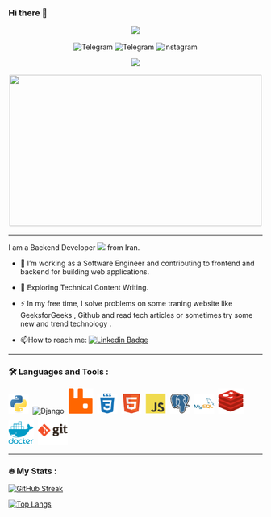 ### Hi there 👋


<div id="header" align="center">
  <img src="https://media.giphy.com/media/M9gbBd9nbDrOTu1Mqx/giphy.gif" width="100"/>


<!-- <div id="badges">
  <a href="your-linkedin-URL">
    <img src="https://img.shields.io/badge/LinkedIn-blue?style=for-the-badge&logo=linkedin&logoColor=white" alt="LinkedIn Badge"/>
  </a>
  <a href="your-youtube-URL">
    <img src="https://img.shields.io/badge/Telegram-blue?style=for-the-badge&logo=youtube&logoColor=white" alt="Youtube Badge"/>
  </a>
  <a href="your-twitter-URL">
    <img src="https://img.shields.io/badge/Twitter-blue?style=for-the-badge&logo=twitter&logoColor=white" alt="Twitter Badge"/>
  </a>
</div-->

![Telegram](https://img.shields.io/badge/-telegram-red?color=white&logo=telegram&logoColor=black)
![Telegram](https://img.shields.io/badge/-twitter-blue?color=white&logo=twitter&logoColor=black)
![Instagram](https://img.shields.io/badge/-Instagram-red?color=white&logo=instagram&logoColor=black)

![](https://komarev.com/ghpvc/?username=aria3211&color=green)

</div>


<div align="center">
  <img src="https://media.giphy.com/media/gVlgj80ZLp9yo/giphy.gif" width="500" height="300 overflow=hidden" />
</div>

---
I am a Backend Developer <img src="https://media.giphy.com/media/WUlplcMpOCEmTGBtBW/giphy.gif" width="30"> from Iran.

- :telescope: I’m working as a Software Engineer and contributing to frontend and backend for building web applications.

- :seedling: Exploring Technical Content Writing.

- :zap: In my free time, I solve problems on some traning website like GeeksforGeeks , Github and read tech articles or sometimes try some new and trend technology .

- :mailbox:How to reach me: [![Linkedin Badge](https://img.shields.io/badge/-aria3211-blue?style=flat&logo=Linkedin&logoColor=white)](your-linkedin-url)

---
### :hammer_and_wrench: Languages and Tools :

<div>
  <img src="https://github.com/devicons/devicon/blob/master/icons/python/python-original.svg"python" alt="python" width="40" height="40"/>&nbsp;
  <img src="https://img.shields.io/badge/Django-092E20?style=for-the-badge&logo=django&logoColor=white"Django" alt="Django" "/>&nbsp;
  <img src="https://github.com/devicons/devicon/blob/master/icons/rabbitmq/rabbitmq-original.svg"RabbitMq" alt="RabbitMq" width="50" height="50"/>&nbsp;
  <img src="https://github.com/devicons/devicon/blob/master/icons/css3/css3-plain-wordmark.svg"  title="CSS3" alt="CSS" width="40" height="40"/>&nbsp;
  <img src="https://github.com/devicons/devicon/blob/master/icons/html5/html5-original.svg" title="HTML5" alt="HTML" width="40" height="40"/>&nbsp;
  <img src="https://github.com/devicons/devicon/blob/master/icons/javascript/javascript-original.svg" title="JavaScript" alt="JavaScript" width="40" height="40"/>&nbsp;
  <img src="https://github.com/devicons/devicon/blob/master/icons/postgresql/postgresql-original.svg" title="postgresql" **alt="postgresql" width="40" height="40"/>&nbsp;
  <img src="https://github.com/devicons/devicon/blob/master/icons/mysql/mysql-original-wordmark.svg" title="MySQL"  alt="MySQL" width="40" height="40"/>&nbsp;
  <img src="https://github.com/devicons/devicon/blob/master/icons/redis/redis-original.svg" title="Redis" **alt="Redis" width="50" height="50"/>&nbsp;
  <img src="https://github.com/devicons/devicon/blob/master/icons/docker/docker-plain-wordmark.svg" title="Docker" **alt="Docker" width="50" height="50"/>&nbsp;
  <img src="https://github.com/devicons/devicon/blob/master/icons/git/git-original-wordmark.svg" title="Git" **alt="Git" width="60" height="60"/>
</div>

---

### :fire: My Stats :
[![GitHub Streak](http://github-readme-streak-stats.herokuapp.com?user=aria3211&theme=merko&card_width=497)]()

[![Top Langs](https://github-readme-stats.vercel.app/api/top-langs/?username=aria3211&layout=compact&theme=merko&card)]()
